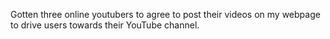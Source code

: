 Gotten three online youtubers to agree to post their videos on my webpage to drive users towards their YouTube channel. 